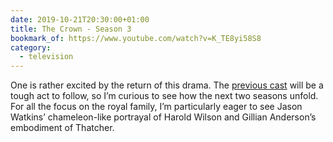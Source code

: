 ```yaml
---
date: 2019-10-21T20:30:00+01:00
title: The Crown - Season 3
bookmark_of: https://www.youtube.com/watch?v=K_TE8yi58S8
category:
  - television
---
```


One is rather excited by the return of this drama. The [previous cast](/2018/029/n1/) will be a tough act to follow, so I’m curious to see how the next two seasons unfold. For all the focus on the royal family, I’m particularly eager to see Jason Watkins’ chameleon-like portrayal of Harold Wilson and Gillian Anderson’s embodiment of Thatcher.
